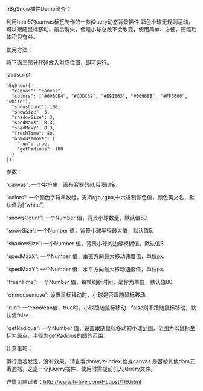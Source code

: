 hBgSnow插件Demo简介：

利用html5的canvas标签制作的一款jQuery动态背景插件,彩色小球无规则运动，可以跟随鼠标移动，最后消失，但是小球总数不会改变，使用简单、方便，压缩后体积只有4k.

使用方法：

将下面三部分代码放入对应位置，即可运行。

javascript:


    hBgSnow({
      "canvas": "canvas",
      "colors": ["#00BCD4", "#CDDC39", "#E91E63", "#009688", "#FF6600", "white"],
      "snowsCount": 100,
      "snowSize": 5,
      "shadowSize": 3,
      "spedMaxX": 0.3,
      "spedMaxY": 0.3,
      "freshTime": 80,
      "onmousemove": {
        "run": true,
        "getRadious": 100
      }
    });

参数：

“canvas”: 一个字符串，画布容器<canvas>的id,只限id名.

“colors”: 一个颜色字符串数组，支持rgb,rgba,十六进制颜色值，颜色英文名，默认值为[“white”].

“snowsCount”:  一个Number 值，背景小球数量，默认值50.

“snowSize”:  一个Number 值，背景小球半径最大值，默认值5.

“shadowSize”: 一个Number 值，背景小球的边缘模糊值，默认值3.

“spedMaxX”:  一个Number 值，垂直方向最大移动速度值，单位px.

“spedMaxY”:  一个Number 值，水平方向最大移动速度值，单位px.

“freshTime”:  一个Number 值，每帧刷新时间，毫秒为单位，默认值80.

“onmousemove”: 设置鼠标移动时，小球是否跟随鼠标移动.

“run”: 一个boolean值，true时，小球跟随鼠标移动，false则不跟随鼠标移动，默认值false.

“getRadious”: 一个Number 值，设置跟随鼠标移动的小球范围，范围为以鼠标坐标为原点，半径为getRadious的圆的范围.

注意事项：

运行后若发现，没有效果，请查看dom的z-index,检查canvas 是否被其他dom元素遮挡。这是一个jQuery插件，使用时需提前引入jQuery文件。

详情见<a src="http://www.h-five.com/HLpost/119.html" title="默识者">默识者：http://www.h-five.com/HLpost/119.html</a>
